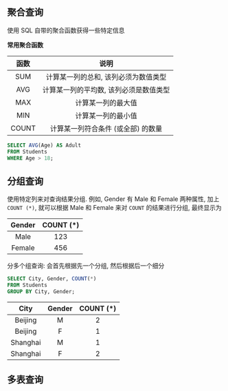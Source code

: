 ## 聚合查询
使用 SQL 自带的聚合函数获得一些特定信息

**常用聚合函数**

|  **函数**   |          **说明**          |
| :---: | :------------------: |
|  SUM  | 计算某一列的总和, 该列必须为数值类型  |
|  AVG  | 计算某一列的平均数, 该列必须是数值类型 |
|  MAX  |      计算某一列的最大值       |
|  MIN  |      计算某一列的最小值       |
| COUNT |  计算某一列符合条件 (或全部) 的数量   |
```sql
SELECT AVG(Age) AS Adult 
FROM Students
WHERE Age > 18;
```
## 分组查询
使用特定列来对查询结果分组.
例如, Gender 有 Male 和 Female 两种属性, 加上 `COUNT (*)`, 就可以根据 Male 和 Female 来对 `COUNT` 的结果进行分组, 最终显示为

| **Gender** | **COUNT (*)** |
| :----: | :------: |
|  Male  |   123    |
| Female |   456    |
分多个组查询:
会首先根据先一个分组, 然后根据后一个细分
```sql
SELECT City, Gender, COUNT(*)
FROM Students
GROUP BY City, Gender;
```

|   City   | Gender | COUNT (*) |
| :------: | :----: | :-------: |
| Beijing  |   M    |     2     |
| Beijing  |   F    |     1     |
| Shanghai |   M    |     1     |
| Shanghai |   F    |     2     |
## 多表查询
